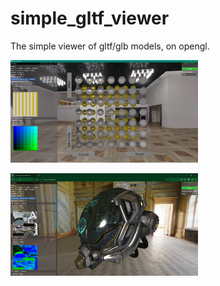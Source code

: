 # simple_gltf_viewer
The simple  viewer of gltf/glb models, on opengl.

<img
  src="./images/native.PNG"
  alt="Alt text"
  title="The Native App"
  style="display: inline-block; margin: 0 auto; max-width: 300px">

<img
  src="./images/web1.PNG"
  alt="Alt text"
  title="The Web App"
  style="display: inline-block; margin: 0 auto; max-width: 300px">
